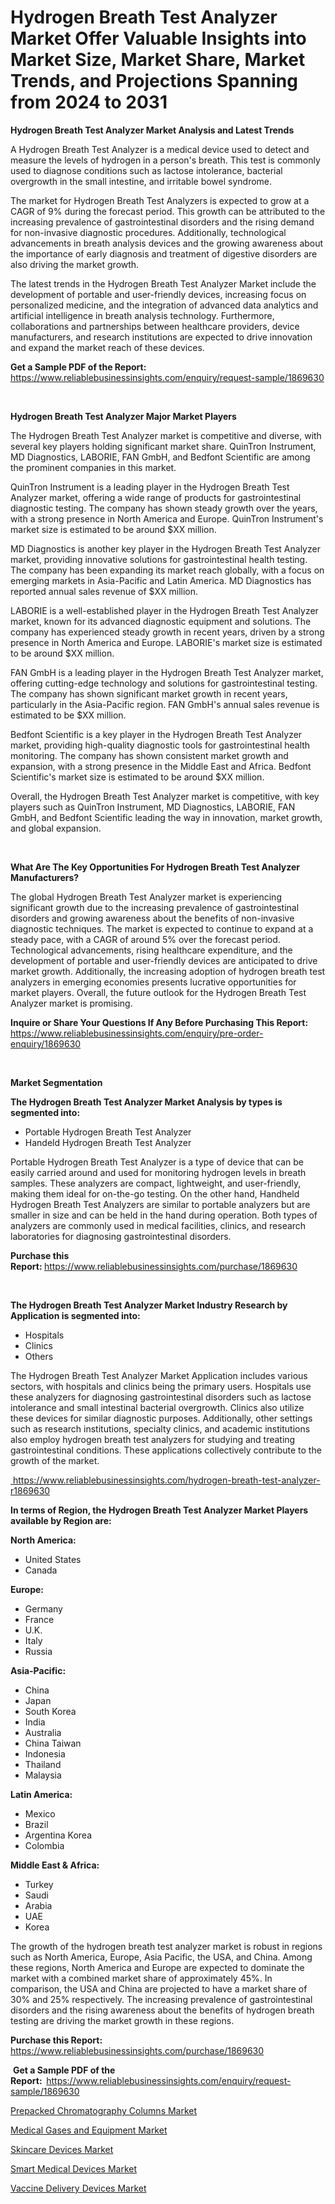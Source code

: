 <p><h1>Hydrogen Breath Test Analyzer Market Offer Valuable Insights into Market Size, Market Share, Market Trends, and Projections Spanning from 2024 to 2031</h1></p><p><strong>Hydrogen Breath Test Analyzer Market Analysis and Latest Trends</strong></p>
<p><p>A Hydrogen Breath Test Analyzer is a medical device used to detect and measure the levels of hydrogen in a person's breath. This test is commonly used to diagnose conditions such as lactose intolerance, bacterial overgrowth in the small intestine, and irritable bowel syndrome.</p><p>The market for Hydrogen Breath Test Analyzers is expected to grow at a CAGR of 9% during the forecast period. This growth can be attributed to the increasing prevalence of gastrointestinal disorders and the rising demand for non-invasive diagnostic procedures. Additionally, technological advancements in breath analysis devices and the growing awareness about the importance of early diagnosis and treatment of digestive disorders are also driving the market growth.</p><p>The latest trends in the Hydrogen Breath Test Analyzer Market include the development of portable and user-friendly devices, increasing focus on personalized medicine, and the integration of advanced data analytics and artificial intelligence in breath analysis technology. Furthermore, collaborations and partnerships between healthcare providers, device manufacturers, and research institutions are expected to drive innovation and expand the market reach of these devices.</p></p>
<p><strong>Get a Sample PDF of the Report:&nbsp;</strong> <a href="https://www.reliablebusinessinsights.com/enquiry/request-sample/1869630">https://www.reliablebusinessinsights.com/enquiry/request-sample/1869630</a></p>
<p>&nbsp;</p>
<p><strong>Hydrogen Breath Test Analyzer Major Market Players</strong></p>
<p><p>The Hydrogen Breath Test Analyzer market is competitive and diverse, with several key players holding significant market share. QuinTron Instrument, MD Diagnostics, LABORIE, FAN GmbH, and Bedfont Scientific are among the prominent companies in this market.</p><p>QuinTron Instrument is a leading player in the Hydrogen Breath Test Analyzer market, offering a wide range of products for gastrointestinal diagnostic testing. The company has shown steady growth over the years, with a strong presence in North America and Europe. QuinTron Instrument's market size is estimated to be around $XX million.</p><p>MD Diagnostics is another key player in the Hydrogen Breath Test Analyzer market, providing innovative solutions for gastrointestinal health testing. The company has been expanding its market reach globally, with a focus on emerging markets in Asia-Pacific and Latin America. MD Diagnostics has reported annual sales revenue of $XX million.</p><p>LABORIE is a well-established player in the Hydrogen Breath Test Analyzer market, known for its advanced diagnostic equipment and solutions. The company has experienced steady growth in recent years, driven by a strong presence in North America and Europe. LABORIE's market size is estimated to be around $XX million.</p><p>FAN GmbH is a leading player in the Hydrogen Breath Test Analyzer market, offering cutting-edge technology and solutions for gastrointestinal testing. The company has shown significant market growth in recent years, particularly in the Asia-Pacific region. FAN GmbH's annual sales revenue is estimated to be $XX million.</p><p>Bedfont Scientific is a key player in the Hydrogen Breath Test Analyzer market, providing high-quality diagnostic tools for gastrointestinal health monitoring. The company has shown consistent market growth and expansion, with a strong presence in the Middle East and Africa. Bedfont Scientific's market size is estimated to be around $XX million.</p><p>Overall, the Hydrogen Breath Test Analyzer market is competitive, with key players such as QuinTron Instrument, MD Diagnostics, LABORIE, FAN GmbH, and Bedfont Scientific leading the way in innovation, market growth, and global expansion.</p></p>
<p>&nbsp;</p>
<p><strong>What Are The Key Opportunities For Hydrogen Breath Test Analyzer Manufacturers?</strong></p>
<p><p>The global Hydrogen Breath Test Analyzer market is experiencing significant growth due to the increasing prevalence of gastrointestinal disorders and growing awareness about the benefits of non-invasive diagnostic techniques. The market is expected to continue to expand at a steady pace, with a CAGR of around 5% over the forecast period. Technological advancements, rising healthcare expenditure, and the development of portable and user-friendly devices are anticipated to drive market growth. Additionally, the increasing adoption of hydrogen breath test analyzers in emerging economies presents lucrative opportunities for market players. Overall, the future outlook for the Hydrogen Breath Test Analyzer market is promising.</p></p>
<p><strong>Inquire or Share Your Questions If Any Before Purchasing This Report:</strong> <a href="https://www.reliablebusinessinsights.com/enquiry/pre-order-enquiry/1869630">https://www.reliablebusinessinsights.com/enquiry/pre-order-enquiry/1869630</a></p>
<p>&nbsp;</p>
<p><strong>Market Segmentation</strong></p>
<p><strong>The Hydrogen Breath Test Analyzer Market Analysis by types is segmented into:</strong></p>
<p><ul><li>Portable Hydrogen Breath Test Analyzer</li><li>Handeld Hydrogen Breath Test Analyzer</li></ul></p>
<p><p>Portable Hydrogen Breath Test Analyzer is a type of device that can be easily carried around and used for monitoring hydrogen levels in breath samples. These analyzers are compact, lightweight, and user-friendly, making them ideal for on-the-go testing. On the other hand, Handheld Hydrogen Breath Test Analyzers are similar to portable analyzers but are smaller in size and can be held in the hand during operation. Both types of analyzers are commonly used in medical facilities, clinics, and research laboratories for diagnosing gastrointestinal disorders.</p></p>
<p><strong>Purchase this Report:&nbsp;</strong><a href="https://www.reliablebusinessinsights.com/purchase/1869630">https://www.reliablebusinessinsights.com/purchase/1869630</a></p>
<p>&nbsp;</p>
<p><strong>The Hydrogen Breath Test Analyzer Market Industry Research by Application is segmented into:</strong></p>
<p><ul><li>Hospitals</li><li>Clinics</li><li>Others</li></ul></p>
<p><p>The Hydrogen Breath Test Analyzer Market Application includes various sectors, with hospitals and clinics being the primary users. Hospitals use these analyzers for diagnosing gastrointestinal disorders such as lactose intolerance and small intestinal bacterial overgrowth. Clinics also utilize these devices for similar diagnostic purposes. Additionally, other settings such as research institutions, specialty clinics, and academic institutions also employ hydrogen breath test analyzers for studying and treating gastrointestinal conditions. These applications collectively contribute to the growth of the market.</p></p>
<p><a href="https://www.reliablebusinessinsights.com/hydrogen-breath-test-analyzer-r1869630">&nbsp;https://www.reliablebusinessinsights.com/hydrogen-breath-test-analyzer-r1869630</a></p>
<p><strong>In terms of Region, the Hydrogen Breath Test Analyzer Market Players available by Region are:</strong></p>
<p>
    <p> <strong> North America: </strong>
        <ul>
            <li>United States</li>
            <li>Canada</li>
        </ul>
        </p> 
    <p> <strong> Europe: </strong>
        <ul>
            <li>Germany</li>
            <li>France</li>
            <li>U.K.</li>
            <li>Italy</li>
            <li>Russia</li>
        </ul>
        </p> 
    <p> <strong> Asia-Pacific: </strong>
        <ul>
            <li>China</li>
            <li>Japan</li>
            <li>South Korea</li>
            <li>India</li>
            <li>Australia</li>
            <li>China Taiwan</li>
            <li>Indonesia</li>
            <li>Thailand</li>
            <li>Malaysia</li>
        </ul>
        </p> 
    <p> <strong> Latin America: </strong>
        <ul>
            <li>Mexico</li>
            <li>Brazil</li>
            <li>Argentina Korea</li>
            <li>Colombia</li>
        </ul>
        </p> 
    <p> <strong> Middle East & Africa: </strong>
        <ul>
            <li>Turkey</li>
            <li>Saudi</li>
            <li>Arabia</li>
            <li>UAE</li>
            <li>Korea</li>
        </ul>
    </p>
    </p>
<p><p>The growth of the hydrogen breath test analyzer market is robust in regions such as North America, Europe, Asia Pacific, the USA, and China. Among these regions, North America and Europe are expected to dominate the market with a combined market share of approximately 45%. In comparison, the USA and China are projected to have a market share of 30% and 25% respectively. The increasing prevalence of gastrointestinal disorders and the rising awareness about the benefits of hydrogen breath testing are driving the market growth in these regions.</p></p>
<p><strong>Purchase this Report: </strong><a href="https://www.reliablebusinessinsights.com/purchase/1869630">https://www.reliablebusinessinsights.com/purchase/1869630</a></p>
<p>&nbsp;<strong>Get a Sample PDF of the Report:&nbsp;&nbsp;</strong><a href="https://www.reliablebusinessinsights.com/enquiry/request-sample/1869630">https://www.reliablebusinessinsights.com/enquiry/request-sample/1869630</a></p>
<p><strong></strong></p>
<p><p><a href="https://github.com/trameciabutler45/Market-Research-Report-List-1/blob/main/prepacked-chromatography-columns-market.md">Prepacked Chromatography Columns Market</a></p><p><a href="https://github.com/jadenRaynor/Market-Research-Report-List-1/blob/main/medical-gases-and-equipment-market.md">Medical Gases and Equipment Market</a></p><p><a href="https://github.com/ranaacryptoaddmin/Market-Research-Report-List-1/blob/main/skincare-devices-market.md">Skincare Devices Market</a></p><p><a href="https://github.com/JordyBecker/Market-Research-Report-List-1/blob/main/smart-medical-devices-market.md">Smart Medical Devices Market</a></p><p><a href="https://github.com/sydneyHley85/Market-Research-Report-List-1/blob/main/vaccine-delivery-devices-market.md">Vaccine Delivery Devices Market</a></p></p>